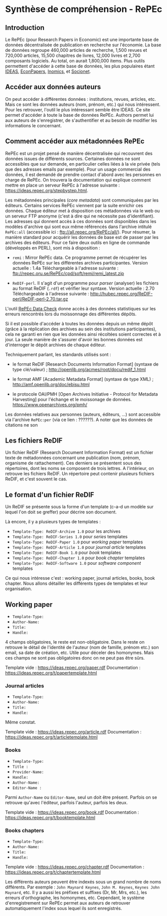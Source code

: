 # Synthèse de compréhension - RePEc

## Introduction

Le RePEc (pour Research Papers in Economic) est une importante base de données décentralisée de publication en recherche 
sur l'économie. La base de données regroupe 460,000 articles de recherche, 1,500 revues et 720,000 articles, 15,500 chapitres 
de livres, 12,000 livres et 2,700 composants logiciels. Au total, on aurait 1,800,000 items. Plus outils permettent d'accéder 
à cette base de données, les plus populaires étant [IDEAS](http://ideas.repec.org), [EconPapers](http://econpapers.repec.org), [Inomics](https://inomics.com/top/economics), et [Socionet](https://socionet.ru).

## Accéder aux données auteurs

On peut accéder à différentes données : institutions, revues, articles, etc. Mais ce sont les données auteurs (nom, prénom, etc.)
qui nous intéressent. Pour les retrouver, l'outil le plus intéressant semble être IDEAS. Ce site permet d'accéder à toute 
la base de données RePEc. Authors permet lui aux auteurs de s'enregistrer, de s'authentifier et au besoin de modifier les 
informations le concernant. 

## Comment accéder aux métadonnées RePEc

RePEc est un projet pensé de manière décentralisée qui recouvrent des données issues de différents sources. Certaines données ne sont accessibles que sur demande, en particulier celles liées à la vie privée (tels que des adresses emails par exemple). Pour un usage commercial des données, il est demandé de prendre contact d'abord avec les personnes en charge de RePEc.
On trouvera la documentation qui explique comment mettre en place un serveur RePEc à l'adresse suivante : https://ideas.repec.org/stepbystep.html.
 
Les métadonnées principales (*core metadata*) sont communiquées par les éditeurs. Certains services RePEc viennent par la suite enrichir ces données. 
Chaque éditeur met à disposition ces métadonnées via le web ou un serveur FTP anonyme (c'est à dire qui ne nécessite pas d'identifiant).
Les adresses qui donnent accès à ces données sont disponibles dans les modèles d'archive qui sont eux même référencés dans l'archive intitulé `RePEc:all` (accessible ici : ftp://all.repec.org/RePEc/all/). 
Pour résumer, la manière standard pour acquérir les données de base est de passer par les archives des éditeurs. Pour ce faire deux outils en ligne de commande (développés en PERL), sont mis à disposition : 
 
- `remi` : Mirror RePEc data. Ce programme permet de récupérer les données RePEc sur les différentes archives participantes. Version actuelle : 1.4a 
   Téléchargeable à l'adresse suivante : ftp://repec.oru.se/RePEc/cpd/soft/remi/remi_latest.zip 
 
- `ReDIF-perl`. Il s'agit d'un programme pour *parser* (analyser) les fichiers au format ReDIF (`.rdf`) et vérifier leur syntaxe. Version actuelle : 2.70 
   Téléchargeable à l'adresse suivante : http://hubec.repec.org/ReDIF-perl/ReDIF-perl-2.70.tar.gz 

L'outil [RePEc Data Check](http://econpapers.repec.org/check) donne accès à des données statistiques sur les erreurs rencontrés lors du moissonnage des différentes dépôts.
 
Si il est possible d'accéder à toutes les données depuis un même dépôt (grâce à la réplication des archives au sein des institutions participantes), cela ne garanti en rien que les données ainsi récoltées soient correctes et à jour. La seule manière de s'assurer d'avoir les bonnes données est d'interroger le dépôt archives de chaque éditeur. 

Techniquement parlant, les standards utilisés sont : 
- le format ReDIF [Research Documents Information Format] (syntaxe de type clé/valeur) ;
  http://openlib.org/acmes/root/docu/redif_1.html 

- le format AMF [Academic Metadata Format] (syntaxe de type XML) ;
  http://amf.openlib.org/doc/ebisu.html

- le protocole OAI/PMH [Open Archives Initiative - Protocol for Metadata Harvesting] pour l'échange et le moissonage de données. 
  https://www.openarchives.org/pmh/ 
 
Les données relatives aux personnes (auteurs, éditeurs, ...) sont accessible via l'archive `RePEc:per` (via ce lien : ??????). A noter que les données de citations ne son 

## Les fichiers ReDIF

Un fichier ReDIF (Research Document Information Format) est un fichier texte de métadonnées concernant une publication 
(nom, prénom, organisme de rattachement). Ces derniers se présentent sous des répertoires, dont les noms se composent de trois
lettres. A l'intérieur, on retrouve les fichiers ReDIF. Un répertoire peut contenir plusieurs fichiers ReDIF, et c'est souvent
le cas. 

## Le format d'un fichier ReDIF

Un ReDIF se présente sous la forme d'un template (c-a-d un modèle sur lequel l'on doit se greffer) pour décrire son document. 

Là encore, il y a plusieurs types de templates :

- `Template-Type: ReDIF-Archive 1.0` pour les archives
- `Template-Type: ReDIF-Series 1.0` pour *series* templates
- `Template-Type: ReDIF-Paper 1.0` pour *working paper* templates
- `Template-Type: ReDIF-Article 1.0` pour *journal article* templates
- `Template-Type: ReDIF-Book 1.0` pour *book* templates
- `Template-Type: ReDIF-Chapter 1.0` pour *book chapter* templates
- `Template-Type: ReDIF-Software 1.0` pour *software component* templates

Ce qui nous intéresse c'est : working paper, journal articles, books, book chapter. Nous allons détailler les différents types 
de templates et leur organisation.

## Working paper

 - `Template-Type:`
 - `Author-Name:`
 - `Title:` 
 - `Handle:`

4 champs obligatoires, le reste est non-obligatoire. Dans le reste on retrouve le détail de l'identité de l'auteur 
(nom de famille, prénom etc.) son email, sa date de création, etc. Utile pour déceler des homonymes. Mais ces champs ne sont 
pas obligatoires donc on ne peut pas être sûrs.

Template vide : https://ideas.repec.org/paper.rdf
Documentation : https://ideas.repec.org/t/papertemplate.html

### Journal articles

 - `Template-Type:`
 - `Author-Name:`
 - `Title:`
 - `Handle:`

Même constat.

Template vide : https://ideas.repec.org/article.rdf
Documentation : https://ideas.repec.org/t/articletemplate.html

### Books

 - `Template-Type:`
 - `Title :`
 - `Provider-Name:`
 - `Handle:` 
 - `Author-Name:`
 - `Editor-Name :`

Parmi `Author-Name` ou `Editor-Name`, seul un doit être présent. Parfois on se retrouve qu'avec l'éditeur, parfois l'auteur, 
parfois les deux.

Template vide : https://ideas.repec.org/book.rdf
Documentation : https://ideas.repec.org/t/booktemplate.html

### Books chapters

 - `Template-Type:`
 - `Author-Name:`
 - `Title:`
 - `Handle:`
 
Template vide : https://ideas.repec.org/chapter.rdf
Documentation : https://ideas.repec.org/t/chaptertemplate.html

Les différents auteurs peuvent être indexés sous un grand nombre de noms différents. Par exemple : `John Maynard Keynes`, 
`John M. Keynes`, `Keynes John Maynard`, etc. Il y a aussi les préfixes et suffixes (Dr, Mr, Mrs, etc.), les erreurs d'orthographe,
les homonymes, etc. Cependant, le système d'enregistrement sur RePEc permet aux auteurs de retrouver automatiquement l'index sous 
lequel ils sont enregistrés.
